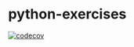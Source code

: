 # python-exercises

[![codecov](https://codecov.io/gh/USERNAME/REPO/branch/main/graph/badge.svg)](https://codecov.io/gh/USERNAME/REPO)